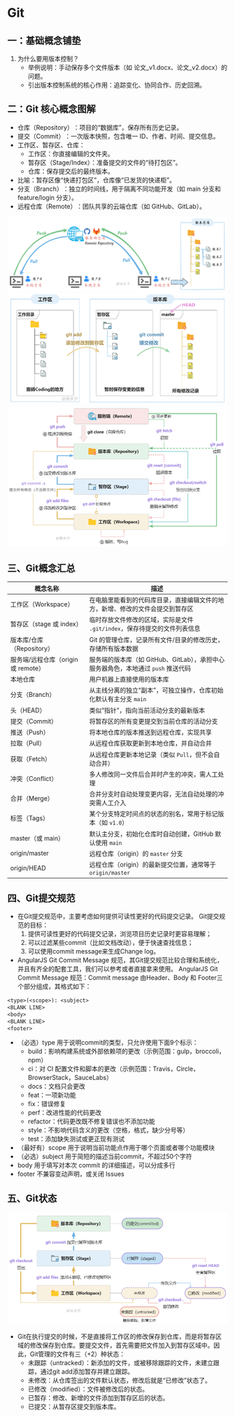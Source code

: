 # Git

## 一：基础概念铺垫​​
1. ​为什么要用版本控制？​​
    - 举例说明：手动保存多个文件版本（如 论文_v1.docx、论文_v2.docx）的问题。
    - 引出版本控制系统的核心作用：追踪变化、协同合作、历史回溯。  

## 二：Git 核心概念图解​  
- ​仓库（Repository）​​：项目的“数据库”，保存所有历史记录。
- ​​提交（Commit）​​：一次版本快照，包含唯一 ID、作者、时间、提交信息。
- ​工作区、暂存区、仓库​​：
  - 工作区：你直接编辑的文件夹。
  - 暂存区（Stage/Index）：准备提交的文件的“待打包区”。
  - 仓库：保存提交后的最终版本。  
- ​比喻​​：暂存区像“快递打包区”，仓库像“已发货的快递柜”。  
- ​分支（Branch）​​：独立的时间线，用于隔离不同功能开发（如 main 分支和 feature/login 分支）。    
- ​远程仓库（Remote）​​：团队共享的云端仓库（如 GitHub、GitLab）。

![alt text](151257-20221216160130686-1461748867.png)
![alt text](151257-20221216160248627-193122665.png)
![alt text](151257-20221216160551074-1896245440.png)

## 三、Git概念汇总
| 概念名称                     | 描述                                                                                                                                 |
|------------------------------|--------------------------------------------------------------------------------------------------------------------------------------|
| 工作区（Workspace）           | 在电脑里能看到的代码库目录，直接编辑文件的地方，新增、修改的文件会提交到暂存区                                                       |
| 暂存区（stage 或 index）      | 临时存放文件修改的区域，实际是文件 `.git/index`，保存待提交的文件列表信息                                                           |
| 版本库/仓库（Repository）     | Git 的管理仓库，记录所有文件/目录的修改历史，存储所有版本数据                                                                       |
| 服务端/远程仓库（origin 或 remote） | 服务端的版本库（如 GitHub、GitLab），承担中心服务器角色，本地通过 `push` 推送代码                                                   |
| 本地仓库                      | 用户机器上直接使用的版本库                                                                                                           |
| 分支（Branch）                | 从主线分离的独立“副本”，可独立操作，仓库初始化默认有主分支 `main`                                                                 |
| 头（HEAD）                    | 类似“指针”，指向当前活动分支的最新版本                                                                                               |
| 提交（Commit）                | 将暂存区的所有变更提交到当前仓库的活动分支                                                                                           |
| 推送（Push）                  | 将本地仓库的版本推送到远程仓库，实现共享                                                                                             |
| 拉取（Pull）                  | 从远程仓库获取更新到本地仓库，并自动合并                                                                                             |
| 获取（Fetch）                 | 从远程仓库更新本地记录（类似 `Pull`，但不会自动合并）                                                                                |
| 冲突（Conflict）              | 多人修改同一文件后合并时产生的冲突，需人工处理                                                                                       |
| 合并（Merge）                 | 合并分支时自动处理变更内容，无法自动处理的冲突需人工介入                                                                             |
| 标签（Tags）                  | 某个分支特定时间点的状态的别名，常用于标记版本（如 `v1.0`）                                                                          |
| master（或 main）             | 默认主分支，初始化仓库时自动创建，GitHub 默认使用 `main`                                                                             |
| origin/master                 | 远程仓库（origin）的 `master` 分支                                                                                                  |
| origin/HEAD                   | 远程仓库（origin）的最新提交位置，通常等于 `origin/master`                                                                           |

## 四、Git提交规范
  - 在Git提交规范中，主要考虑如何提供可读性更好的代码提交记录。 Git提交规范的目标： 
    1. 提供可读性更好的代码提交记录，浏览项目历史记录时更容易理解； 
    2. 可以过滤某些commit（比如文档改动），便于快速查找信息；  
    3. 可以使用commit message来生成Change log。
   - AngularJS Git Commit Message 规范，其Git提交规范比较合理和系统化，并且有齐全的配套工具，我们可以参考或者直接拿来使用。 AngularJS Git Commit Message 规范：Commit message 由Header、Body 和 Footer三个部分组成，其格式如下：
  
```Plain Text
<type>(<scope>): <subject>
<BLANK LINE>
<body>
<BLANK LINE>
<footer>
```
- （必选）type 用于说明commit的类型，只允许使用下面9个标示：
  - build：影响构建系统或外部依赖项的更改（示例范围：gulp，broccoli，npm）
  - ci：对 CI 配置文件和脚本的更改（示例范围：Travis，Circle，BrowserStack，SauceLabs）
  - docs：文档只会更改
  - feat：一项新功能
  - fix：错误修复
  - perf：改进性能的代码更改
  - refactor：代码更改既不修复错误也不添加功能
  - style：不影响代码含义的更改（空格，格式，缺少分号等）
  - test：添加缺失测试或更正现有测试
- （最好有）scope 用于说明当前功能点作用于哪个页面或者哪个功能模块
- （必选）subject 用于简短的描述当前commit，不超过50个字符
- body 用于填写对本次 commit 的详细描述，可以分成多行
- footer 不兼容变动声明，或关闭 Issues

## 五、Git状态
![alt text](151257-20221216160628213-128154041.png)
- Git在执行提交的时候，不是直接将工作区的修改保存到仓库，而是将暂存区域的修改保存到仓库。要提交文件，首先需要把文件加入到暂存区域中。因此，Git管理的文件有三（+2）种状态：
  - 未跟踪（untracked）：新添加的文件，或被移除跟踪的文件，未建立跟踪，通过git add添加暂存并建立跟踪。
  - 未修改：从仓库签出的文件默认状态，修改后就是“已修改”状态了。
  - 已修改（modified）：文件被修改后的状态。
  - 已暂存：修改、新增的文件添加到暂存区后的状态。
  - 已提交：从暂存区提交到版本库。